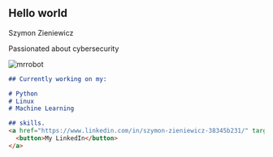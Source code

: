 ## Hello world
Szymon Zieniewicz

Passionated about cybersecurity


![mrrobot](https://user-images.githubusercontent.com/64652568/98461315-77533c80-21ab-11eb-851f-bfc2bb511513.gif)
          
              





```markdown
## Currently working on my:

# Python
# Linux
# Machine Learning

## skills.
<a href="https://www.linkedin.com/in/szymon-zieniewicz-38345b231/" target="_blank">
  <button>My LinkedIn</button>
</a>

